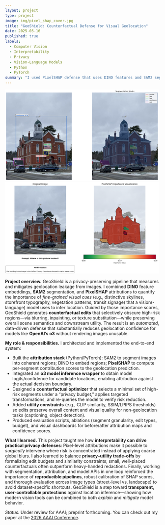 ```yaml
---
layout: project
type: project
image: img/pixel_shap_cover.jpg
title: "GeoShield: Counterfactual Defense for Visual Geolocation"
date: 2025-05-16
published: true
labels:
  - Computer Vision
  - Interpretability
  - Privacy
  - Vision-Language Models
  - Python
  - PyTorch
summary: "I used PixelSHAP defense that uses DINO features and SAM2 segmentation to identify and selectively obscure high-risk geolocation cues in images interpreted by OpenAI’s o3 model."
---
```


<div class="text-center p-4">
  <img width="500px" src="../img/pixel_shap_segmentation.png" class="img-thumbnail" >
  <img width="500px" src="../img/pixel_shap_importance.png" class="img-thumbnail" >
</div>

**Project overview.** GeoShield is a privacy-preserving pipeline that measures and mitigates geolocation leakage from images. I combined **DINO** feature embeddings, **SAM2** segmentation, and **PixelSHAP** attributions to quantify the importance of *fine-grained visual cues* (e.g., distinctive skylines, storefront typography, vegetation patterns, transit signage) that a vision(-language) model uses to infer location. Guided by those importance scores, GeoShield generates **counterfactual edits** that selectively obscure high-risk regions—via blurring, inpainting, or texture substitution—while preserving overall scene semantics and downstream utility. The result is an *automated*, data-driven defense that substantially reduces geolocation confidence for models like **OpenAI’s o3** without rendering images unusable.

**My role & responsibilities.** I architected and implemented the end-to-end system:
- Built the **attribution stack** (Python/PyTorch): SAM2 to segment images into coherent regions; DINO to embed regions; **PixelSHAP** to compute per-segment contribution scores to the geolocation prediction.
- Integrated an **o3 model inference wrapper** to obtain model logits/confidence for candidate locations, enabling attribution against the actual decision boundary.
- Designed a **counterfactual optimizer** that selects a minimal set of high-risk segments under a “privacy budget,” applies targeted transformations, and re-queries the model to verify risk reduction.
- Added **utility constraints** (e.g., CLIP similarity, SSIM/LPIPS thresholds) so edits preserve overall content and visual quality for non-geolocation tasks (captioning, object detection).
- Produced evaluation scripts, ablations (segment granularity, edit types, budget), and visual dashboards for before/after attribution maps and confidence scores.

**What I learned.** This project taught me how **interpretability can drive practical privacy defenses**: Pixel-level attributions make it possible to *surgically* intervene where risk is concentrated instead of applying coarse global blurs. I also learned to balance **privacy–utility trade-offs** by formalizing edit budgets and similarity constraints; small, well-placed counterfactuals often outperform heavy-handed redactions. Finally, working with segmentation, attribution, and model APIs in one loop reinforced the importance of **reproducible pipelines**, robust calibration of SHAP scores, and thorough evaluation across image types (street-level vs. landscape) to avoid dataset-specific shortcuts. GeoShield is a step toward **transparent, user-controllable protections** against location inference—showing how modern vision tools can be combined to both *explain* and *mitigate* model behavior.

*Status:* Under review for AAAI; preprint forthcoming.
You can check out my paper at the [2026 AAAI Conference](https://openreview.net/forum?id=ukS0ecYCDE).
